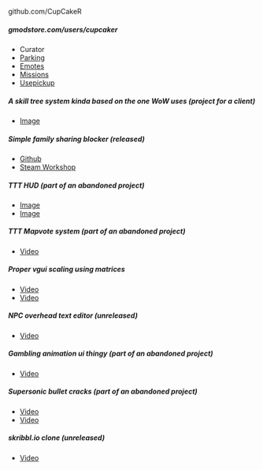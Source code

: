 github.com/CupCakeR

##### gmodstore.com/users/cupcaker
- Curator
- [Parking](https://www.gmodstore.com/market/view/parking)
- [Emotes](https://www.gmodstore.com/market/view/emotes-a-new-way-to-flex)
- [Missions](https://www.gmodstore.com/market/view/missions-challenge-your-players)
- [Usepickup](https://www.gmodstore.com/market/view/usepickup-your-smart-all-in-one-weapon-addon)

##### A skill tree system kinda based on the one WoW uses (project for a client)
- [Image](https://irlnoscope.pro/5pc9wm6rn9.png?key=0r7Ut3UYd0BiPl)

##### Simple family sharing blocker (released)
- [Github](https://www.github.com/CupCakeR/Family-Sharing-Buster)
- [Steam Workshop](https://www.steamcommunity.com/sharedfiles/filedetails/?id=2274778015)

##### TTT HUD (part of an abandoned project)
- [Image](https://encrypting.host/yDmavMiRZd.jpg?key=9J0r0sxvb5Cam0)
- [Image](https://encrypting.host/pfjsVcEFkW.jpg?key=xDaWBFo30dP7VG)

##### TTT Mapvote system (part of an abandoned project)
- [Video](https://encrypting.host/bnRzwHYy7b.mp4?key=4TuJirodpPrmyx)

##### Proper vgui scaling using matrices
- [Video](https://encrypting.host/WbBMsAqTUy.mp4?key=1rU4xRB7CbFCLO)
- [Video](https://encrypting.host/AYxMES828w.mp4?key=9PTijlebdmRuj6)

##### NPC overhead text editor (unreleased)
- [Video](https://encrypting.host/92hW8yCUDL.mp4?key=aLkh0eMr1kPgYd)

##### Gambling animation ui thingy (part of an abandoned project)
- [Video](https://encrypting.host/eozCwY1Ggk.mp4?key=UGpEbNbIpKbym4)

##### Supersonic bullet cracks (part of an abandoned project)
- [Video](https://encrypting.host/TaXGJfUtGf.mp4?key=TPuigWcer8pEBy)
- [Video](https://encrypting.host/Jad2Bb1J8U.mp4?key=0hVDz7X2Ak3tGY)

##### skribbl.io clone (unreleased)
- [Video](https://encrypting.host/of75buvKtX.mp4?key=xkrmEhn93f5jZ2)
